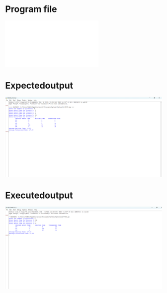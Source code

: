 # Program file

![FCFS](FCFS.py)

# Expectedoutput
![Expectedoutput](Expectedoutput.png)

# Executedoutput
![Executedoutput](Executedoutput.png)
